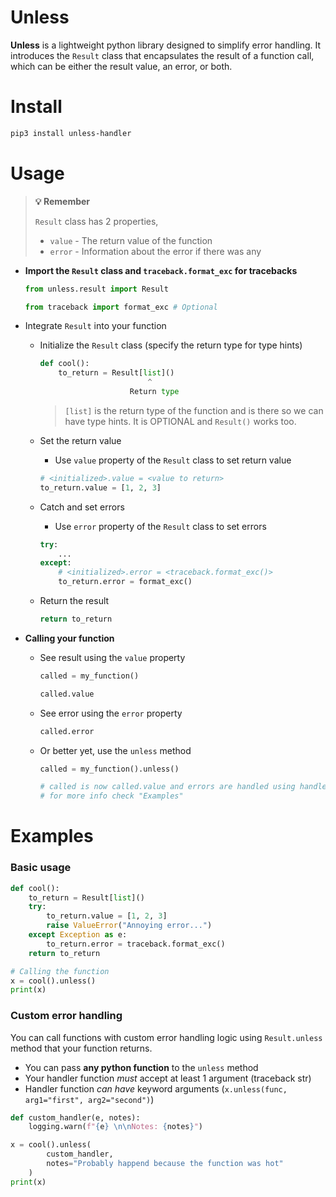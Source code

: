 # Unless
**Unless** is a lightweight python library designed to simplify error handling. It introduces the `Result` class that encapsulates the result of a function call, which can be either the result value, an error, or both.


# Install
```sh
pip3 install unless-handler
```


# Usage
> **💡 Remember**
>
>`Result` class has 2 properties,
>   - `value` - The return value of the function
>   - `error` - Information about the error if there was any


- **Import the `Result` class and `traceback.format_exc` for tracebacks**
    ```py
    from unless.result import Result

    from traceback import format_exc # Optional
    ```


- Integrate `Result` into your function
    - Initialize the `Result` class (specify the return type for type hints)
        ```py
        def cool():
            to_return = Result[list]()
                                ^
                            Return type
        ```
        > `[list]` is the return type of the function and is there so we can have type hints. It is OPTIONAL and `Result()` works too.


    - Set the return value
        - Use `value` property of the `Result` class to set return value
        ```py
        # <initialized>.value = <value to return>
        to_return.value = [1, 2, 3]
        ```

    - Catch and set errors
        - Use `error` property of the `Result` class to set errors
        ```py
        try:
            ...
        except:
            # <initialized>.error = <traceback.format_exc()>
            to_return.error = format_exc()
        ```

    - Return the result
        ```py
        return to_return
        ```

- **Calling your function**
    - See result using the `value` property
        ```py
        called = my_function()

        called.value
        ```
    
    - See error using the `error` property
        ```py
        called.error
        ```
    
    - Or better yet, use the `unless` method
        ```py
        called = my_function().unless()

        # called is now called.value and errors are handled using handler function
        # for more info check "Examples"
        ```


# Examples

### Basic usage
```py
def cool():
    to_return = Result[list]()
    try:
        to_return.value = [1, 2, 3]
        raise ValueError("Annoying error...")
    except Exception as e:
        to_return.error = traceback.format_exc()
    return to_return

# Calling the function
x = cool().unless()
print(x)
```


### Custom error handling
You can call functions with custom error handling logic using `Result.unless` method that your function returns.

- You can pass **any python function** to the `unless` method
- Your handler function _must_ accept at least 1 argument (traceback str)
- Handler function _can have_ keyword arguments (`x.unless(func, arg1="first", arg2="second")`)

```py
def custom_handler(e, notes):
    logging.warn(f"{e} \n\nNotes: {notes}")

x = cool().unless(
        custom_handler,
        notes="Probably happend because the function was hot"
    )
print(x)
```